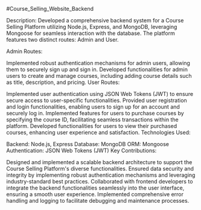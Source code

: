 #Course_Selling_Website_Backend 

Description:
Developed a comprehensive backend system for a Course Selling Platform utilizing Node.js, Express, and MongoDB, leveraging Mongoose for seamless interaction with the database. The platform features two distinct routes: Admin and User.

Admin Routes:

Implemented robust authentication mechanisms for admin users, allowing them to securely sign up and sign in.
Developed functionalities for admin users to create and manage courses, including adding course details such as title, description, and pricing.
User Routes:

Implemented user authentication using JSON Web Tokens (JWT) to ensure secure access to user-specific functionalities.
Provided user registration and login functionalities, enabling users to sign up for an account and securely log in.
Implemented features for users to purchase courses by specifying the course ID, facilitating seamless transactions within the platform.
Developed functionalities for users to view their purchased courses, enhancing user experience and satisfaction.
Technologies Used:

Backend: Node.js, Express
Database: MongoDB
ORM: Mongoose
Authentication: JSON Web Tokens (JWT)
Key Contributions:

Designed and implemented a scalable backend architecture to support the Course Selling Platform's diverse functionalities.
Ensured data security and integrity by implementing robust authentication mechanisms and leveraging industry-standard best practices.
Collaborated with frontend developers to integrate the backend functionalities seamlessly into the user interface, ensuring a smooth user experience.
Implemented comprehensive error handling and logging to facilitate debugging and maintenance processes.


 


